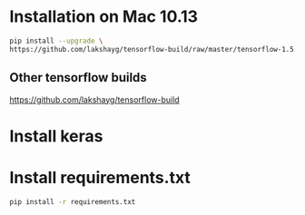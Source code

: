 # Installation on Mac 10.13
```bash
pip install --upgrade \
https://github.com/lakshayg/tensorflow-build/raw/master/tensorflow-1.5.0-cp36-cp36m-macosx_10_13_x86_64.whl
```
## Other tensorflow builds
https://github.com/lakshayg/tensorflow-build


# Install keras

# Install requirements.txt
```bash
pip install -r requirements.txt
```

